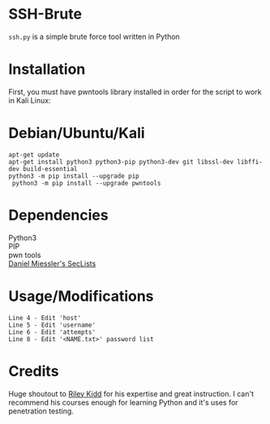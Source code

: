 # SSH-Brute

`ssh.py` is a simple brute force tool written in Python

# Installation

First, you must have pwntools library installed in order for the script to work in Kali Linux:

# Debian/Ubuntu/Kali

   `apt-get update`  
   `apt-get install python3 python3-pip python3-dev git libssl-dev libffi-dev build-essential`  
   `python3 -m pip install --upgrade pip`  
  ` python3 -m pip install --upgrade pwntools`  

# Dependencies

   Python3  
   PIP  
   pwn tools  
   [Daniel Miessler's SecLists](https://github.com/danielmiessler/SecLists)
    
# Usage/Modifications

    Line 4 - Edit 'host'  
    Line 5 - Edit 'username'  
    Line 6 - Edit 'attempts'
    Line 8 - Edit '<NAME.txt>' password list
    
# Credits

Huge shoutout to [Riley Kidd](https://twitter.com/247CTF) for his expertise and great instruction. I can't recommend his courses enough for learning Python and it's uses for penetration testing.
